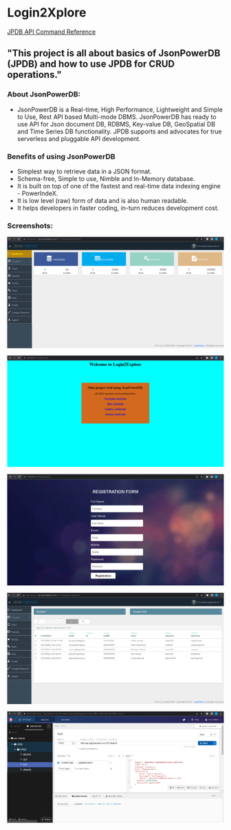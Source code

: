 # Login2Xplore

[JPDB API Command Reference](http://login2explore.com/jpdb/docs.html)

## "This project is all about basics of JsonPowerDB (JPDB) and how to use JPDB for CRUD operations." 
### About JsonPowerDB:

- JsonPowerDB is a Real-time, High Performance, Lightweight and Simple to Use, Rest API based Multi-mode DBMS. JsonPowerDB has ready to use API for Json document DB, RDBMS, Key-value DB, GeoSpatial DB and Time Series DB functionality. JPDB supports and advocates for true serverless and pluggable API development.

### Benefits of using JsonPowerDB

- Simplest way to retrieve data in a JSON format.
- Schema-free, Simple to use, Nimble and In-Memory database.
- It is built on top of one of the fastest and real-time data indexing engine - PowerIndeX.
- It is low level (raw) form of data and is also human readable.
- It helps developers in faster coding, in-turn reduces development cost.

### Screenshots:

![Dashboard](https://github.com/yashpratapsoni/Login2Xplore-Mini-Project/blob/main/Screenshots/dashboard.PNG)

![First Page](https://github.com/yashpratapsoni/Login2Xplore-Mini-Project/blob/main/Screenshots/first%20page.PNG)

![Registration](https://github.com/yashpratapsoni/Login2Xplore-Mini-Project/blob/main/Screenshots/registration.PNG)

![Data Inserted](https://github.com/yashpratapsoni/Login2Xplore-Mini-Project/blob/main/Screenshots/data%20inserted.PNG)

![Put Command](https://github.com/yashpratapsoni/Login2Xplore-Mini-Project/blob/main/Screenshots/put%20command.PNG)
